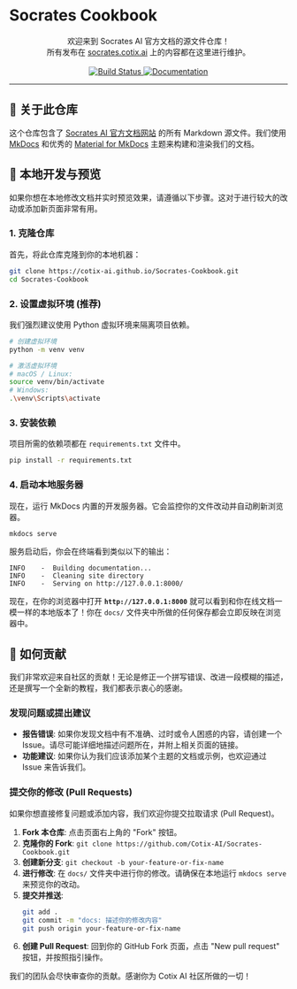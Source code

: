 # Socrates Cookbook

<p align="center">
  欢迎来到 Socrates AI 官方文档的源文件仓库！
  <br>
  所有发布在 <a href="https://cotix-ai.github.io/Socrates-Cookbook/">socrates.cotix.ai</a> 上的内容都在这里进行维护。
  <br>
  <br>
  <a href="https://github.com/Cotix-AI/Socrates-Cookbook/actions/workflows/deploy-docs.yml">
    <img src="https://github.com/Cotix-AI/Socrates-Cookbook/actions/workflows/deploy-docs.yml/badge.svg" alt="Build Status">
  </a>
  <a href="https://cotix-ai.github.io/Socrates-Cookbook/">
    <img src="https://img.shields.io/badge/docs-latest-blue.svg" alt="Documentation">
  </a>
</p>

---

## 📖 关于此仓库

这个仓库包含了 [Socrates AI 官方文档网站](https://cotix-ai.github.io/Socrates-Cookbook/) 的所有 Markdown 源文件。我们使用 [MkDocs](https://www.mkdocs.org/) 和优秀的 [Material for MkDocs](https://squidfunk.github.io/mkdocs-material/) 主题来构建和渲染我们的文档。

## 🚀 本地开发与预览

如果你想在本地修改文档并实时预览效果，请遵循以下步骤。这对于进行较大的改动或添加新页面非常有用。

### 1. 克隆仓库

首先，将此仓库克隆到你的本地机器：
```bash
git clone https://cotix-ai.github.io/Socrates-Cookbook.git
cd Socrates-Cookbook
```

### 2. 设置虚拟环境 (推荐)

我们强烈建议使用 Python 虚拟环境来隔离项目依赖。

```bash
# 创建虚拟环境
python -m venv venv

# 激活虚拟环境
# macOS / Linux:
source venv/bin/activate
# Windows:
.\venv\Scripts\activate
```

### 3. 安装依赖

项目所需的依赖项都在 `requirements.txt` 文件中。
```bash
pip install -r requirements.txt
```

### 4. 启动本地服务器

现在，运行 MkDocs 内置的开发服务器。它会监控你的文件改动并自动刷新浏览器。
```bash
mkdocs serve
```

服务启动后，你会在终端看到类似以下的输出：
```
INFO    -  Building documentation...
INFO    -  Cleaning site directory
INFO    -  Serving on http://127.0.0.1:8000/
```

现在，在你的浏览器中打开 **`http://127.0.0.1:8000`** 就可以看到和你在线文档一模一样的本地版本了！你在 `docs/` 文件夹中所做的任何保存都会立即反映在浏览器中。

## 🤝 如何贡献

我们非常欢迎来自社区的贡献！无论是修正一个拼写错误、改进一段模糊的描述，还是撰写一个全新的教程，我们都表示衷心的感谢。

### 发现问题或提出建议

-   **报告错误**: 如果你发现文档中有不准确、过时或令人困惑的内容，请创建一个 Issue。请尽可能详细地描述问题所在，并附上相关页面的链接。
-   **功能建议**: 如果你认为我们应该添加某个主题的文档或示例，也欢迎通过 Issue 来告诉我们。

### 提交你的修改 (Pull Requests)

如果你想直接修复问题或添加内容，我们欢迎你提交拉取请求 (Pull Request)。

1.  **Fork 本仓库**: 点击页面右上角的 "Fork" 按钮。
2.  **克隆你的 Fork**: `git clone https://github.com/Cotix-AI/Socrates-Cookbook.git`
3.  **创建新分支**: `git checkout -b your-feature-or-fix-name`
4.  **进行修改**: 在 `docs/` 文件夹中进行你的修改。请确保在本地运行 `mkdocs serve` 来预览你的改动。
5.  **提交并推送**:
    ```bash
    git add .
    git commit -m "docs: 描述你的修改内容"
    git push origin your-feature-or-fix-name
    ```
6.  **创建 Pull Request**: 回到你的 GitHub Fork 页面，点击 "New pull request" 按钮，并按照指引操作。

我们的团队会尽快审查你的贡献。感谢你为 Cotix AI 社区所做的一切！
